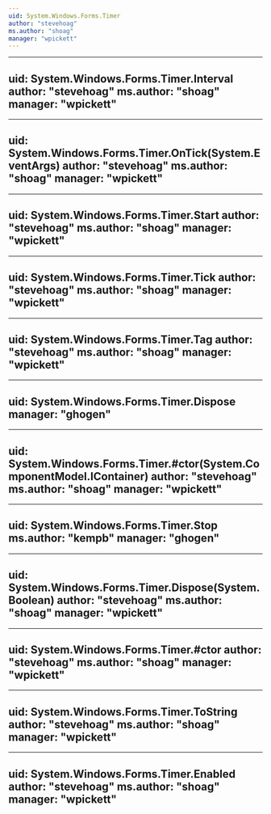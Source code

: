 ```yaml
---
uid: System.Windows.Forms.Timer
author: "stevehoag"
ms.author: "shoag"
manager: "wpickett"
---
```


---
uid: System.Windows.Forms.Timer.Interval
author: "stevehoag"
ms.author: "shoag"
manager: "wpickett"
---

---
uid: System.Windows.Forms.Timer.OnTick(System.EventArgs)
author: "stevehoag"
ms.author: "shoag"
manager: "wpickett"
---

---
uid: System.Windows.Forms.Timer.Start
author: "stevehoag"
ms.author: "shoag"
manager: "wpickett"
---

---
uid: System.Windows.Forms.Timer.Tick
author: "stevehoag"
ms.author: "shoag"
manager: "wpickett"
---

---
uid: System.Windows.Forms.Timer.Tag
author: "stevehoag"
ms.author: "shoag"
manager: "wpickett"
---

---
uid: System.Windows.Forms.Timer.Dispose
manager: "ghogen"
---

---
uid: System.Windows.Forms.Timer.#ctor(System.ComponentModel.IContainer)
author: "stevehoag"
ms.author: "shoag"
manager: "wpickett"
---

---
uid: System.Windows.Forms.Timer.Stop
ms.author: "kempb"
manager: "ghogen"
---

---
uid: System.Windows.Forms.Timer.Dispose(System.Boolean)
author: "stevehoag"
ms.author: "shoag"
manager: "wpickett"
---

---
uid: System.Windows.Forms.Timer.#ctor
author: "stevehoag"
ms.author: "shoag"
manager: "wpickett"
---

---
uid: System.Windows.Forms.Timer.ToString
author: "stevehoag"
ms.author: "shoag"
manager: "wpickett"
---

---
uid: System.Windows.Forms.Timer.Enabled
author: "stevehoag"
ms.author: "shoag"
manager: "wpickett"
---
